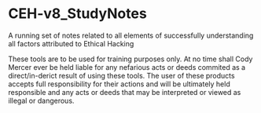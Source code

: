 CEH-v8_StudyNotes
=================

A running set of notes related to all elements of successfully understanding all factors attributed to Ethical Hacking

These tools are to be used for training purposes only. At no time shall Cody Mercer ever be held liable for any nefarious acts or deeds commited as a direct/in-derict result of using these tools. The user of these products accepts full responsibility for their actions and will be ultimately held responsible and any acts or deeds that may be interpreted or viewed as illegal or dangerous.

